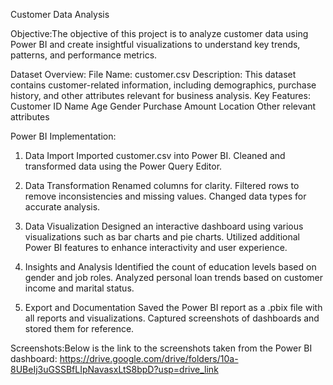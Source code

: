 Customer Data Analysis

Objective:The objective of this project is to analyze customer data using Power BI and create insightful visualizations to understand key trends, patterns, and performance metrics.

Dataset Overview:
File Name: customer.csv
Description: This dataset contains customer-related information, including demographics, purchase history, and other attributes relevant for business analysis.
Key Features:
Customer ID
Name
Age
Gender
Purchase Amount
Location
Other relevant attributes

Power BI Implementation:

1. Data Import
Imported customer.csv into Power BI.
Cleaned and transformed data using the Power Query Editor.

2. Data Transformation
Renamed columns for clarity.
Filtered rows to remove inconsistencies and missing values.
Changed data types for accurate analysis.

3. Data Visualization
Designed an interactive dashboard using various visualizations such as bar charts and pie charts.
Utilized additional Power BI features to enhance interactivity and user experience.

4. Insights and Analysis
Identified the count of education levels based on gender and job roles.
Analyzed personal loan trends based on customer income and marital status.

5. Export and Documentation
Saved the Power BI report as a .pbix file with all reports and visualizations.
Captured screenshots of dashboards and stored them for reference.

Screenshots:Below is the link to the screenshots taken from the Power BI dashboard:
https://drive.google.com/drive/folders/10a-8UBeIj3uGSSBfLIpNavasxLtS8bpD?usp=drive_link
